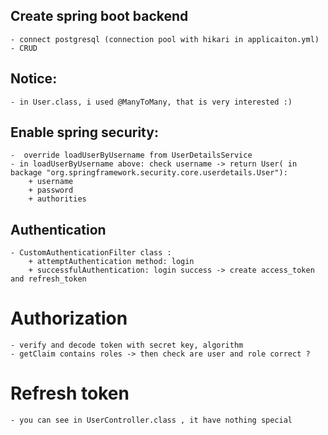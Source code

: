 ## Create spring boot backend
    - connect postgresql (connection pool with hikari in applicaiton.yml)
    - CRUD
## Notice: 
    - in User.class, i used @ManyToMany, that is very interested :)
## Enable spring security:
    -  override loadUserByUsername from UserDetailsService
    - in loadUserByUsername above: check username -> return User( in backage "org.springframework.security.core.userdetails.User"):
        + username
        + password
        + authorities
## Authentication
    - CustomAuthenticationFilter class :
        + attemptAuthentication method: login
        + successfulAuthentication: login success -> create access_token and refresh_token
# Authorization
    - verify and decode token with secret key, algorithm
    - getClaim contains roles -> then check are user and role correct ?
# Refresh token
    - you can see in UserController.class , it have nothing special 
    